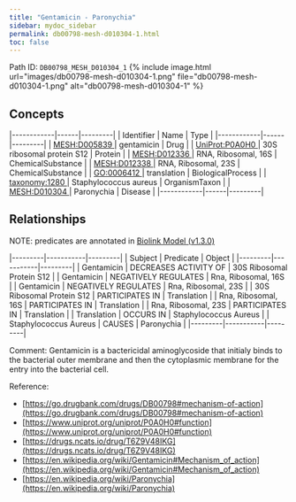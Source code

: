 ```yaml
---
title: "Gentamicin - Paronychia"
sidebar: mydoc_sidebar
permalink: db00798-mesh-d010304-1.html
toc: false 
---
```



Path ID: `DB00798_MESH_D010304_1`
{% include image.html url="images/db00798-mesh-d010304-1.png" file="db00798-mesh-d010304-1.png" alt="db00798-mesh-d010304-1" %}

## Concepts

|------------|------|---------|
| Identifier | Name | Type    |
|------------|------|---------|
| <a href="https://identifiers.org/MESH:D005839">MESH:D005839 </a> | gentamicin | Drug |
| <a href="https://identifiers.org/UniProt:P0A0H0">UniProt:P0A0H0 </a> | 30S ribosomal protein S12 | Protein |
| <a href="https://identifiers.org/MESH:D012336">MESH:D012336 </a> | RNA, Ribosomal, 16S | ChemicalSubstance |
| <a href="https://identifiers.org/MESH:D012338">MESH:D012338 </a> | RNA, Ribosomal, 23S | ChemicalSubstance |
| <a href="https://identifiers.org/GO:0006412">GO:0006412 </a> | translation | BiologicalProcess |
| <a href="https://identifiers.org/taxonomy:1280">taxonomy:1280 </a> | Staphylococcus aureus | OrganismTaxon |
| <a href="https://identifiers.org/MESH:D010304">MESH:D010304 </a> | Paronychia | Disease |
|------------|------|---------|

## Relationships


NOTE: predicates are annotated in <a href="https://github.com/biolink/biolink-model/releases/tag/v1.3.0">Biolink Model (v1.3.0)</a>

|---------|-----------|---------|
| Subject | Predicate | Object  |
|---------|-----------|---------|
| Gentamicin | DECREASES ACTIVITY OF | 30S Ribosomal Protein S12 |
| Gentamicin | NEGATIVELY REGULATES | Rna, Ribosomal, 16S |
| Gentamicin | NEGATIVELY REGULATES | Rna, Ribosomal, 23S |
| 30S Ribosomal Protein S12 | PARTICIPATES IN | Translation |
| Rna, Ribosomal, 16S | PARTICIPATES IN | Translation |
| Rna, Ribosomal, 23S | PARTICIPATES IN | Translation |
| Translation | OCCURS IN | Staphylococcus Aureus |
| Staphylococcus Aureus | CAUSES | Paronychia |
|---------|-----------|---------|

Comment: Gentamicin is a bactericidal aminoglycoside that initialy binds to the bacterial outer membrane and then the cytoplasmic membrane for the entry into the bacterial cell.

Reference: 
  - [https://go.drugbank.com/drugs/DB00798#mechanism-of-action](https://go.drugbank.com/drugs/DB00798#mechanism-of-action)
  - [https://www.uniprot.org/uniprot/P0A0H0#function](https://www.uniprot.org/uniprot/P0A0H0#function)
  - [https://drugs.ncats.io/drug/T6Z9V48IKG](https://drugs.ncats.io/drug/T6Z9V48IKG)
  - [https://en.wikipedia.org/wiki/Gentamicin#Mechanism_of_action](https://en.wikipedia.org/wiki/Gentamicin#Mechanism_of_action)
  - [https://en.wikipedia.org/wiki/Paronychia](https://en.wikipedia.org/wiki/Paronychia)
